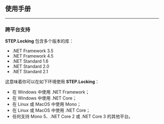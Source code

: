 ## 使用手册

---

### 跨平台支持

**STEP.Locking** 包含多个版本的库：

* .NET Framework 3.5
* .NET Framework 4.5
* .NET Standard 1.6
* .NET Standard 2.0
* .NET Standard 2.1

这意味着你可以在如下环境使用 **STEP.Locking**：

* 在 Windows 中使用 .NET Framework；
* 在 Windows 中使用 .NET Core；
* 在 Linux 或 MacOS 中使用 Mono；
* 在 Linux 或 MacOS 中使用 .NET Core；
* 任何支持 Mono 5、.NET Core 2 或 .NET Core 3 的其他平台。